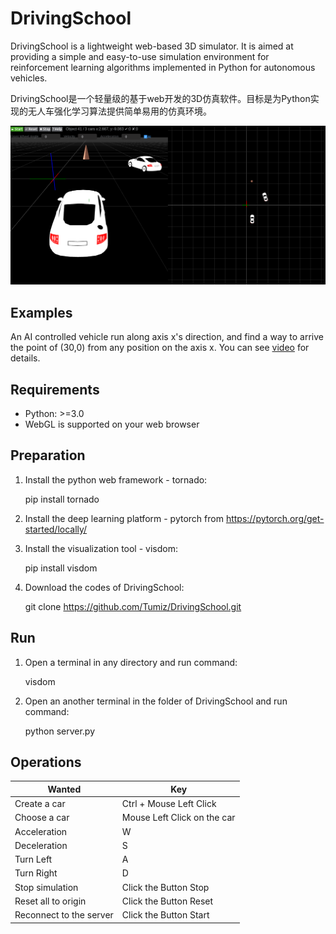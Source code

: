 # DrivingSchool

DrivingSchool is a lightweight web-based 3D simulator. It is aimed at providing a simple and easy-to-use simulation environment for  reinforcement learning algorithms implemented in Python for autonomous vehicles.

DrivingSchool是一个轻量级的基于web开发的3D仿真软件。目标是为Python实现的无人车强化学习算法提供简单易用的仿真环境。

![Shot](doc/shot.png)

## Examples

An AI controlled vehicle run along axis x's direction, and find a way to arrive the point of (30,0) from any position on the axis x. You can see [video](https://v.youku.com/v_show/id_XNDA1NTQ3NzY4MA==.html?spm=a2h3j.8428770.3416059.1) for details.

## Requirements

* Python: >=3.0
* WebGL is supported on your web browser

## Preparation

1. Install the python web framework - tornado:

    pip install tornado

2. Install the deep learning platform - pytorch from https://pytorch.org/get-started/locally/

3. Install the visualization tool - visdom:

    pip install visdom

4. Download the codes of DrivingSchool:

    git clone https://github.com/Tumiz/DrivingSchool.git

## Run

1. Open a terminal in any directory and run command:

    visdom

1. Open an another terminal in the folder of DrivingSchool and run command:

    python server.py

## Operations

|    Wanted | Key 
----------- |-----
 Create a car| Ctrl + Mouse Left Click 
Choose a car| Mouse Left Click on the car
Acceleration | W
Deceleration| S
Turn Left| A
Turn Right|D
Stop simulation | Click the Button Stop
Reset all to origin| Click the Button Reset
Reconnect to the server|Click the Button Start